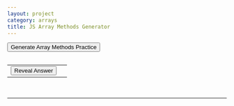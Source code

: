 ```yaml
---
layout: project
category: arrays
title: JS Array Methods Generator
---
```


<button onclick="generatePractice()">Generate Array Methods Practice</button>
<p id="question"></p>
<pre id="output"></pre>
<table>
    <tr>
        <td><button onclick="revealAnswer()">Reveal Answer</button></td>
        <td><span id="answerSpan" style="display:none;"></span></td>
    </tr>
</table>


<script>
let exerciseNumber;
let indexOne;
let indexTwo;
let indexThree;
let indexFour;
//let indexOneValue, indexTwoValue;
let ml = [];
//let nums = ml;
// let myList = ml;
// let myArr = ml;
// let myNums = ml;
// let nmbrs = ml;
// let numLst = ml;
// let numbList = ml;
// let NmbrLst = ml;
// let ListA = ml;
let answer;

generatePractice();

function generatePractice() {
    exerciseNumber = Math.max(getRandomNumber(5),getRandomNumber(5));
    //exerciseNumber = 1;
    const answerElement = document.getElementById("answerSpan");
    answerElement.style.display = "none";
    let question = "What ";
    const actions = ["will", "does", "would", "might", "number will", "number does"];
    const targets = ["this code", "the following", "the following code", "the following program", "this", "this program", "this algorithm"];
    const verbs = ["print", "display", "output", "produce", "end up showing"];
    question += choice(actions) + " ";
    question += choice(targets) + " ";
    question += choice(verbs) + "?\n\n";
    let result = "";
    const varA = chooseVariableName();
    const varBOptions = ["index", "item", "idNum", "position", "val", "location", "loc", "pos", "counter", "address", "foo", "foobar", "temp", "indexA", "indexB", "indexC", "selected", "pick"];
    const varB = varBOptions[Math.floor(Math.random() * varBOptions.length)];

    // =-=-=-=-=-=-=- exercise type 0, push method
    if(exerciseNumber == 0){
        ml = [getRandomNumber(4)];
        for(let i=0; i< getRandomNumber(3,1); i++){
          ml.push(getRandomNumber(4));
        }
        result += "let " + varA + " = " + JSON.stringify(ml) + ";\n";
        //ml.sort(() => Math.random() - 0.5); // shuffle array
        // nums = ml;
        // myList = ml;
        // myArr = ml;
        // myNums = ml;
        // nmbrs = ml;
        // numLst = ml;
        // numbList = ml;
        // NmbrLst = ml;
        // ListA = ml;
        
        ml.push(getRandomNumber(7));
        ml.push(getRandomNumber(4));
        result += "" + varA + ".push(" + JSON.stringify(ml[2]) + ");\n";
        result += "" + varA + ".push(" + JSON.stringify(ml[3]) + ");\n";
        
        indexOne = getRandomNumber(ml.length);
        indexTwo = getRandomNumber(ml.length,2);
        
        if (getRandomNumber(2)) {
            
               
                    // indexOne = getRandomNumber(ml.length);
                    // indexTwo = getRandomNumber(ml.length);
                
                result += "let " + varB + " = " + varA + "[" + indexOne + "] + " + varA + "[" + indexTwo + "];\n";
                indexFour = ml[indexOne] + ml[indexTwo];
            } else {
                while (indexOne === indexTwo) {
                    indexOne = getRandomNumber(ml.length);
                    indexTwo = getRandomNumber(ml.length);
                }
                 if(ml[indexOne] > ml[indexTwo]){
                    result += "let " + varB + " = " + varA + "[" + indexOne + "] - " + varA + "[" + indexTwo + "];\n";
                    indexFour = ml[indexOne] - ml[indexTwo];
                }else{
                    result += "let " + varB + " = " + varA + "[" + indexTwo + "] - " + varA + "[" + indexOne + "];\n";
                    indexFour = ml[indexTwo] - ml[indexOne];
                }
            
        } 
        ml.push(getRandomNumber(7));
        ml.push(getRandomNumber(4));
        result += "" + varA + ".push(" + JSON.stringify(ml[ml.length - 2]) + ");\n";
        result += "" + varA + ".push(" + JSON.stringify(ml[ml.length - 1]) + ");\n";
        
        
    }
    // =-=-=-=-=-=-=- exercise type 1, splice method to delete
    if(exerciseNumber == 1){
        ml = [getRandomNumber(7),getRandomNumber(4),getRandomNumber(7),getRandomNumber(4),getRandomNumber(7)];
        for(let i=0; i< getRandomNumber(3,1); i++){
          ml.push(getRandomNumber(4));
        }
        //ml.sort(() => Math.random() - 0.5); // shuffle array
        // nums = ml;
        // myList = ml;
        // myArr = ml;
        // myNums = ml;
        // nmbrs = ml;
        // numLst = ml;
        // numbList = ml;
        // NmbrLst = ml;
        // ListA = ml;
        result += "let " + varA + " = " + JSON.stringify(ml) + ";\n";
        let tempValue = getRandomNumber(2);
        let tempAmount = getRandomNumber(3,1);
        result += "" + varA + ".splice(" + tempValue + ", "+tempAmount+");\n";
        ml.splice(tempValue, tempAmount);
        ml.push(getRandomNumber(4));
        result += "" + varA + ".push(" + JSON.stringify(ml[ml.length - 1]) + ");\n";

        
        
        indexOne = getRandomNumber(ml.length);
        indexTwo = getRandomNumber(ml.length,2);
        
        if (getRandomNumber(2)) {
            
               
                indexOne = getRandomNumber(ml.length);
                indexTwo = getRandomNumber(ml.length,2);
                
                result += "let " + varB + " = " + varA + "[" + indexOne + "] + " + varA + "[" + indexTwo + "];\n";
                indexFour = ml[indexOne] + ml[indexTwo];
            } else {
                while (indexOne === indexTwo) {
                    indexOne = getRandomNumber(ml.length);
                    indexTwo = getRandomNumber(ml.length);
                }
                 if(ml[indexOne] > ml[indexTwo]){
                    result += "let " + varB + " = " + varA + "[" + indexOne + "] - " + varA + "[" + indexTwo + "];\n";
                    indexFour = ml[indexOne] - ml[indexTwo];
                }else{
                    result += "let " + varB + " = " + varA + "[" + indexTwo + "] - " + varA + "[" + indexOne + "];\n";
                    indexFour = ml[indexTwo] - ml[indexOne];
                }
            
        } 
        tempValue = getRandomNumber(2);
        tempAmount = getRandomNumber(3,1);
        result += "" + varA + ".splice(" + tempValue + ", "+tempAmount+");\n";
        ml.splice(tempValue, tempAmount);
        ml.push(getRandomNumber(4));
        result += "" + varA + ".push(" + JSON.stringify(ml[ml.length - 1]) + ");\n";
        tempValue = getRandomNumber(2);
        tempAmount = getRandomNumber(3,1);
        result += "" + varA + ".splice(" + tempValue + ", "+tempAmount+");\n";
        ml.splice(tempValue, tempAmount);
        ml.push(getRandomNumber(4));
        result += "" + varA + ".push(" + JSON.stringify(ml[ml.length - 1]) + ");\n";
        // ml.push(getRandomNumber(7));
        // ml.push(getRandomNumber(4));
        // result += "" + varA + ".push(" + JSON.stringify(ml[ml.length - 2]) + ");\n";
        // result += "" + varA + ".push(" + JSON.stringify(ml[ml.length - 1]) + ");\n";
        
        
    }
    // =-=-=-=-=-=-=- exercise type 2, splice method to insert
    if(exerciseNumber == 2){
        ml = [];
        for(let i=0; i< getRandomNumber(5,3); i++){
          ml.push(getRandomNumber(4));
        }
        result += "let " + varA + " = " + JSON.stringify(ml) + ";\n";
        //ml.sort(() => Math.random() - 0.5); // shuffle array
        // nums = ml;
        // myList = ml;
        // myArr = ml;
        // myNums = ml;
        // nmbrs = ml;
        // numLst = ml;
        // numbList = ml;
        // NmbrLst = ml;
        // ListA = ml;
        
        let insertionIndex = Math.min(getRandomNumber(ml.length),getRandomNumber(ml.length));
        ml.splice(insertionIndex,0,getRandomNumber(7));
        result += "" + varA + ".splice(" + insertionIndex + ", 0, " + JSON.stringify(ml[insertionIndex]) + ");\n";
        
        insertionIndex = Math.min(getRandomNumber(ml.length),getRandomNumber(ml.length))
        ml.splice(insertionIndex,0,getRandomNumber(7));
        result += "" + varA + ".splice(" + insertionIndex + ", 0, " + JSON.stringify(ml[insertionIndex]) + ");\n";
        
        
        indexOne = getRandomNumber(ml.length);
        indexTwo = getRandomNumber(ml.length,2);
        
        if (getRandomNumber(2)) {
            
               
                    // indexOne = getRandomNumber(ml.length);
                    // indexTwo = getRandomNumber(ml.length);
                
                result += "let " + varB + " = " + varA + "[" + indexOne + "] + " + varA + "[" + indexTwo + "];\n";
                indexFour = ml[indexOne] + ml[indexTwo];
            } else {
                while (indexOne === indexTwo) {
                    indexOne = getRandomNumber(ml.length);
                    indexTwo = getRandomNumber(ml.length);
                }
                 if(ml[indexOne] > ml[indexTwo]){
                    result += "let " + varB + " = " + varA + "[" + indexOne + "] - " + varA + "[" + indexTwo + "];\n";
                    indexFour = ml[indexOne] - ml[indexTwo];
                }else{
                    result += "let " + varB + " = " + varA + "[" + indexTwo + "] - " + varA + "[" + indexOne + "];\n";
                    indexFour = ml[indexTwo] - ml[indexOne];
                }
            
        } 
        insertionIndex = Math.min(getRandomNumber(ml.length),getRandomNumber(ml.length))
        ml.splice(insertionIndex,0,getRandomNumber(7));
        result += "" + varA + ".splice(" + insertionIndex + ", 0, " + JSON.stringify(ml[insertionIndex]) + ");\n";
        insertionIndex = Math.min(getRandomNumber(ml.length),getRandomNumber(ml.length))
        ml.splice(insertionIndex,0,getRandomNumber(7));
        result += "" + varA + ".splice(" + insertionIndex + ", 0, " + JSON.stringify(ml[insertionIndex]) + ");\n";
        
        
    }
    // =-=-=-=-=-=-=- exercise type 3, reassignment
    if(exerciseNumber == 3){
        let indexList = [];
        ml = [];
        for(let i=0; i< getRandomNumber(7,5); i++){
          ml.push(getRandomNumber(10));
          indexList.push(i);
        }
        result += "let " + varA + " = " + JSON.stringify(ml) + ";\n";
        //ml.sort(() => Math.random() - 0.5); // shuffle array
        // nums = ml;
        // myList = ml;
        // myArr = ml;
        // myNums = ml;
        // nmbrs = ml;
        // numLst = ml;
        // numbList = ml;
        // NmbrLst = ml;
        // ListA = ml;
        
        let reassignIndex = indexList.splice(getRandomNumber(indexList.length), 1)[0];
        ml[reassignIndex] = getRandomNumber(7);
        result += "" + varA + "[" + reassignIndex + "] = " + JSON.stringify(ml[reassignIndex]) + ";\n";
        
        reassignIndex = indexList.splice(getRandomNumber(indexList.length), 1)[0];
        ml[reassignIndex] = getRandomNumber(7);
        result += "" + varA + "[" + reassignIndex + "] = " + JSON.stringify(ml[reassignIndex]) + ";\n";
        
        
        indexOne = getRandomNumber(ml.length);
        indexTwo = getRandomNumber(ml.length,2);
        
        if (getRandomNumber(2)) {
            
               
                    // indexOne = getRandomNumber(ml.length);
                    // indexTwo = getRandomNumber(ml.length);
                
                result += "let " + varB + " = " + varA + "[" + indexOne + "] + " + varA + "[" + indexTwo + "];\n";
                indexFour = ml[indexOne] + ml[indexTwo];
            } else {
                while (indexOne === indexTwo) {
                    indexOne = getRandomNumber(ml.length);
                    indexTwo = getRandomNumber(ml.length);
                }
                 if(ml[indexOne] > ml[indexTwo]){
                    result += "let " + varB + " = " + varA + "[" + indexOne + "] - " + varA + "[" + indexTwo + "];\n";
                    indexFour = ml[indexOne] - ml[indexTwo];
                }else{
                    result += "let " + varB + " = " + varA + "[" + indexTwo + "] - " + varA + "[" + indexOne + "];\n";
                    indexFour = ml[indexTwo] - ml[indexOne];
                }
            
        } 
        reassignIndex = indexList.splice(getRandomNumber(indexList.length), 1)[0];
        ml[reassignIndex] = getRandomNumber(7);
        result += "" + varA + "[" + reassignIndex + "] = " + JSON.stringify(ml[reassignIndex]) + ";\n";
        reassignIndex = indexList.splice(getRandomNumber(indexList.length), 1)[0];
        ml[reassignIndex] = getRandomNumber(7);
        result += "" + varA + "[" + reassignIndex + "] = " + JSON.stringify(ml[reassignIndex]) + ";\n";
        
        
    }
    // =-=-=-=-=-=-=- exercise type 4, combo: reassignment, splice, splice, push
    if(exerciseNumber == 4){
        let indexList = [];
        ml = [];
        for(let i=0; i< getRandomNumber(7,5); i++){
          ml.push(getRandomNumber(10));
          indexList.push(i);
        }
        result += "let " + varA + " = " + JSON.stringify(ml) + ";\n";
        //ml.sort(() => Math.random() - 0.5); // shuffle array
        // nums = ml;
        // myList = ml;
        // myArr = ml;
        // myNums = ml;
        // nmbrs = ml;
        // numLst = ml;
        // numbList = ml;
        // NmbrLst = ml;
        // ListA = ml;
        
        let reassignIndex, insertionIndex;
        
        if(getRandomNumber(4) == 0){
          reassignIndex = indexList.splice(getRandomNumber(indexList.length), 1)[0];
          ml[reassignIndex] = getRandomNumber(7);
          result += "" + varA + "[" + reassignIndex + "] = " + JSON.stringify(ml[reassignIndex]) + ";\n";
        } else if(getRandomNumber(3) == 0){
          insertionIndex = Math.min(getRandomNumber(ml.length),getRandomNumber(ml.length))
          ml.splice(insertionIndex,0,getRandomNumber(7));
          result += "" + varA + ".splice(" + insertionIndex + ", 0, " + JSON.stringify(ml[insertionIndex]) + ");\n";
        } else if(getRandomNumber(2) == 0){
          tempValue = getRandomNumber(2);
          tempAmount = getRandomNumber(3,1);
          result += "" + varA + ".splice(" + tempValue + ", "+tempAmount+");\n";
          ml.splice(tempValue, tempAmount);
          indexList.pop();
        } else {
          ml.push(getRandomNumber(4));
          result += "" + varA + ".push(" + JSON.stringify(ml[ml.length - 1]) + ");\n";
        }
        
        
        if(getRandomNumber(4) == 0){
          reassignIndex = indexList.splice(getRandomNumber(indexList.length), 1)[0];
          ml[reassignIndex] = getRandomNumber(7);
          result += "" + varA + "[" + reassignIndex + "] = " + JSON.stringify(ml[reassignIndex]) + ";\n";
        } else if(getRandomNumber(3) == 0){
          insertionIndex = Math.min(getRandomNumber(ml.length),getRandomNumber(ml.length))
          ml.splice(insertionIndex,0,getRandomNumber(7));
          result += "" + varA + ".splice(" + insertionIndex + ", 0, " + JSON.stringify(ml[insertionIndex]) + ");\n";
        } else if(getRandomNumber(2) == 0){
          tempValue = getRandomNumber(2);
          tempAmount = getRandomNumber(3,1);
          result += "" + varA + ".splice(" + tempValue + ", "+tempAmount+");\n";
          ml.splice(tempValue, tempAmount);
          indexList.pop();
        } else {
          ml.push(getRandomNumber(4));
          result += "" + varA + ".push(" + JSON.stringify(ml[ml.length - 1]) + ");\n";
        }
        
        
        indexOne = getRandomNumber(ml.length);
        indexTwo = getRandomNumber(ml.length,2);
        
        if (getRandomNumber(2)) {
            
               
                    // indexOne = getRandomNumber(ml.length);
                    // indexTwo = getRandomNumber(ml.length);
                
                result += "let " + varB + " = " + varA + "[" + indexOne + "] + " + varA + "[" + indexTwo + "];\n";
                indexFour = ml[indexOne] + ml[indexTwo];
            } else {
                while (indexOne === indexTwo) {
                    indexOne = getRandomNumber(ml.length);
                    indexTwo = getRandomNumber(ml.length);
                }
                 if(ml[indexOne] > ml[indexTwo]){
                    result += "let " + varB + " = " + varA + "[" + indexOne + "] - " + varA + "[" + indexTwo + "];\n";
                    indexFour = ml[indexOne] - ml[indexTwo];
                }else{
                    result += "let " + varB + " = " + varA + "[" + indexTwo + "] - " + varA + "[" + indexOne + "];\n";
                    indexFour = ml[indexTwo] - ml[indexOne];
                }
            
        } 
        
        if(getRandomNumber(4) == 0){
          reassignIndex = indexList.splice(getRandomNumber(indexList.length), 1)[0];
          ml[reassignIndex] = getRandomNumber(7);
          result += "" + varA + "[" + reassignIndex + "] = " + JSON.stringify(ml[reassignIndex]) + ";\n";
        } else if(getRandomNumber(3) == 0){
          insertionIndex = Math.min(getRandomNumber(ml.length),getRandomNumber(ml.length))
          ml.splice(insertionIndex,0,getRandomNumber(7));
          result += "" + varA + ".splice(" + insertionIndex + ", 0, " + JSON.stringify(ml[insertionIndex]) + ");\n";
        } else if(getRandomNumber(2) == 0){
          tempValue = getRandomNumber(2);
          tempAmount = getRandomNumber(3,1);
          result += "" + varA + ".splice(" + tempValue + ", "+tempAmount+");\n";
          ml.splice(tempValue, tempAmount);
          indexList.pop();
        } else {
          ml.push(getRandomNumber(4));
          result += "" + varA + ".push(" + JSON.stringify(ml[ml.length - 1]) + ");\n";
        }
        
        if(getRandomNumber(4) == 0){
          reassignIndex = indexList.splice(getRandomNumber(indexList.length), 1)[0];
          ml[reassignIndex] = getRandomNumber(7);
          result += "" + varA + "[" + reassignIndex + "] = " + JSON.stringify(ml[reassignIndex]) + ";\n";
        } else if(getRandomNumber(3) == 0){
          insertionIndex = Math.min(getRandomNumber(ml.length),getRandomNumber(ml.length))
          ml.splice(insertionIndex,0,getRandomNumber(7));
          result += "" + varA + ".splice(" + insertionIndex + ", 0, " + JSON.stringify(ml[insertionIndex]) + ");\n";
        } else if(getRandomNumber(2) == 0){
          tempValue = getRandomNumber(2);
          tempAmount = getRandomNumber(3,1);
          result += "" + varA + ".splice(" + tempValue + ", "+tempAmount+");\n";
          ml.splice(tempValue, tempAmount);
          indexList.pop();
        } else {
          ml.push(getRandomNumber(4));
          result += "" + varA + ".push(" + JSON.stringify(ml[ml.length - 1]) + ");\n";
        }
        
        
    }
    
    indexThree = getRandomNumber(ml.length, 4);
    result += "" + varB + " += " + varA + "[" + indexThree + "];\n";
    indexFour = indexFour + ml[indexThree];
    answer = ml[indexFour];
    if(answer === undefined){
      generatePractice()
    } else {
      result += "alert(" + varA + "[" + varB + "]);";
      document.getElementById("question").innerText = question;
      document.getElementById("output").innerText = result;
      document.getElementById("answerSpan").innerText = "";
      document.getElementById("answerSpan").style.display = "none";
    }
    
    
}
function revealAnswer() {
            const answerElement = document.getElementById("answerSpan");
            answerElement.innerText = "Answer: " + answer;
            answerElement.style.display = "block";
}





function getRandomNumber(max, min = 0) {
    return Math.floor(Math.random() * (max - min)) + min;
}

function choice(arr) {
    return arr[getRandomNumber(arr.length)];
}

function chooseVariableName() {
    const prefixes = ["nums", "myList", "myNums", "nmbrs", "numLst", "numbList", "NmbrLst", "ListB", "list2",
                      "scores", "myArray", "arrayNums", "numbers", "numbArr", "NmbrArr", "arrayB", "array2",
                      "values", "myValues", "myScores", "valueArray", "scoreArray", "valueList", "scoreList"];
    return prefixes[getRandomNumber(prefixes.length)];
}
</script>
<br>
<hr>
<br>

